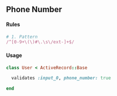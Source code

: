 ## Phone Number

#### Rules

```ruby
# 1. Pattern
/^[0-9+\(\)#\.\s\/ext-]+$/
```

#### Usage

```ruby
class User < ActiveRecord::Base

  validates :input_0, phone_number: true

end
```
